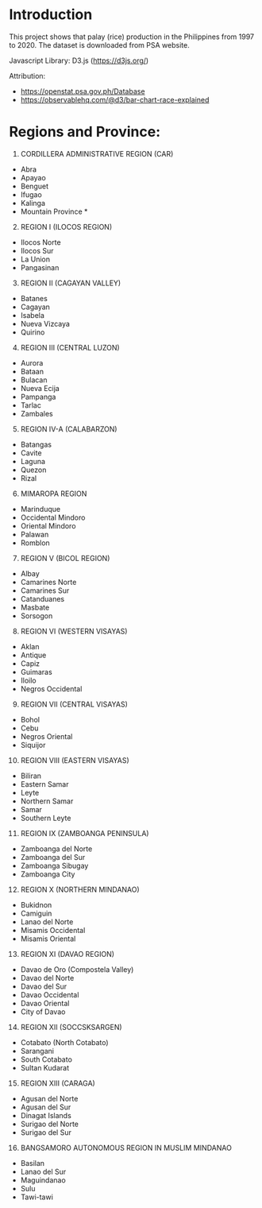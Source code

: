 # Introduction

This project shows that palay (rice) production in the Philippines from
1997 to 2020.
The dataset is downloaded from PSA website.

Javascript Library: D3.js (https://d3js.org/)

Attribution:
* https://openstat.psa.gov.ph/Database
* https://observablehq.com/@d3/bar-chart-race-explained

# Regions and Province:

1. CORDILLERA ADMINISTRATIVE REGION (CAR) 
* Abra
* Apayao
* Benguet
* Ifugao
* Kalinga
* Mountain Province * 
2. REGION I (ILOCOS REGION)
* Ilocos Norte
* Ilocos Sur
* La Union
* Pangasinan
3. REGION II (CAGAYAN VALLEY)
* Batanes
* Cagayan
* Isabela
* Nueva Vizcaya
* Quirino
4. REGION III (CENTRAL LUZON)
* Aurora
* Bataan
* Bulacan
* Nueva Ecija
* Pampanga
* Tarlac
* Zambales
5. REGION IV-A (CALABARZON)
* Batangas
* Cavite
* Laguna
* Quezon
* Rizal
6.  MIMAROPA REGION
* Marinduque
* Occidental Mindoro
* Oriental Mindoro
* Palawan
* Romblon
7. REGION V (BICOL REGION)
* Albay
* Camarines Norte
* Camarines Sur
* Catanduanes
* Masbate
* Sorsogon
8. REGION VI (WESTERN VISAYAS)
* Aklan
* Antique
* Capiz
* Guimaras
* Iloilo
* Negros Occidental
9. REGION VII (CENTRAL VISAYAS)
* Bohol
* Cebu
* Negros Oriental
* Siquijor
10. REGION VIII (EASTERN VISAYAS)
* Biliran
* Eastern Samar
* Leyte
* Northern Samar
* Samar
* Southern Leyte
11. REGION IX (ZAMBOANGA PENINSULA)
* Zamboanga del Norte
* Zamboanga del Sur
* Zamboanga Sibugay
* Zamboanga City
12. REGION X (NORTHERN MINDANAO)
* Bukidnon
* Camiguin
* Lanao del Norte
* Misamis Occidental
* Misamis Oriental
13. REGION XI (DAVAO REGION)
* Davao de Oro (Compostela Valley)
* Davao del Norte
* Davao del Sur
* Davao Occidental
* Davao Oriental
* City of Davao
14. REGION XII (SOCCSKSARGEN)
* Cotabato (North Cotabato)
* Sarangani
* South Cotabato
* Sultan Kudarat
15.  REGION XIII (CARAGA)
* Agusan del Norte
* Agusan del Sur
* Dinagat Islands
* Surigao del Norte
* Surigao del Sur
16. BANGSAMORO AUTONOMOUS REGION IN MUSLIM MINDANAO
* Basilan
* Lanao del Sur
* Maguindanao
* Sulu
* Tawi-tawi
